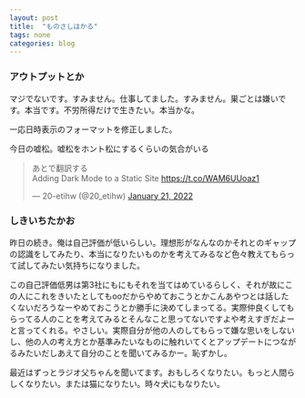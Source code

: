 ```yaml
---
layout: post
title:  "ものさしはかる"
tags: none
categories: blog
---
```

### アウトプットとか
マジでないです。すみません。仕事してました。すみません。巣ごとは嫌いです。本当です。不労所得だけで生きたい。本当かな。

一応日時表示のフォーマットを修正しました。

今日の嘘松。嘘松をホント松にするくらいの気合がいる
<blockquote class="twitter-tweet"><p lang="ja" dir="ltr">あとで翻訳する<br>Adding Dark Mode to a Static Site <a href="https://t.co/WAM6UUoaz1">https://t.co/WAM6UUoaz1</a></p>&mdash; 20-etihw (@20_etihw) <a href="https://twitter.com/20_etihw/status/1484355786763833344?ref_src=twsrc%5Etfw">January 21, 2022</a></blockquote> <script async src="https://platform.twitter.com/widgets.js" charset="utf-8"></script>


### しきいちたかお
昨日の続き。俺は自己評価が低いらしい。理想形がなんなのかそれとのギャップの認識をしてみたり、本当になりたいものかを考えてみるなど色々教えてもらって試してみたい気持ちになりました。

この自己評価低男は第3社にもにもそれを当てはめているらしく、それが故にこの人にこれをきいたとしてもooだからやめておこうとかこんあやつとは話したくないだろうなーやめておこうとか勝手に決めてしまってる。実際仲良くしてもらってる人のことを考えてみるとそんなこと思ってないですよや考えすぎだよーと言ってくれる。やさしい。実際自分が他の人のしてもらって嫌な思いをしないし、他の人の考え方とか基準みたいなものに触れいてくとアップデートにつながるみたいだしあえて自分のことを聞いてみるかー。恥ずかし。

最近はずっとラジオ父ちゃんを聞いてます。おもしろくなりたい。もっと人間らしくなりたい。または猫になりたい。時々犬にもなりたい。
